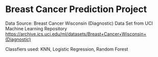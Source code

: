 # Breast Cancer Prediction Project
Data Source: Breast Cancer Wisconsin (Diagnostic) Data Set from UCI Machine Learning Repository https://archive.ics.uci.edu/ml/datasets/Breast+Cancer+Wisconsin+(Diagnostic)

Classfiers used: KNN, Logistic Regression, Random Forest
